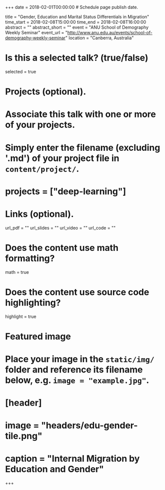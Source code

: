+++
date = 2018-02-01T00:00:00  # Schedule page publish date.

title = "Gender, Education and Marital Status Differentials in Migration"
time_start = 2018-02-08T15:00:00
time_end = 2018-02-08T16:00:00
abstract = ""
abstract_short = ""
event = "ANU School of Demography Weekly Seminar"
event_url = "http://www.anu.edu.au/events/school-of-demography-weekly-seminar"
location = "Canberra, Australia"

# Is this a selected talk? (true/false)
selected = true

# Projects (optional).
#   Associate this talk with one or more of your projects.
#   Simply enter the filename (excluding '.md') of your project file in `content/project/`.
# projects = ["deep-learning"]

# Links (optional).
url_pdf = ""
url_slides = ""
url_video = ""
url_code = ""

# Does the content use math formatting?
math = true

# Does the content use source code highlighting?
highlight = true

# Featured image
# Place your image in the `static/img/` folder and reference its filename below, e.g. `image = "example.jpg"`.
# [header]
# image = "headers/edu-gender-tile.png"
# caption = "Internal Migration by Education and Gender"


+++


